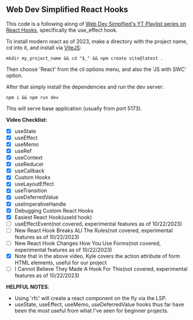 ## Web Dev Simplified React Hooks

This code is a following along of [Web Dev Simplfied's YT Playlist series on React Hooks](https://www.youtube.com/playlist?list=PLZlA0Gpn_vH8EtggFGERCwMY5u5hOjf-h), specifically the use_effect hook.

To install modern react as of 2023, make a directory with the project name, cd into it, and install via [ViteJS](https://vitejs.dev/):

```
mkdir my_project_name && cd "$_" && npm create vite@latest .
```

Then choose 'React' from the cli options menu, and also the 'JS with SWC' option.

After that simply install the dependencies and run the dev server:

```
npm i && npm run dev
```

This will serve base application (usually from port 5173).

**Video Checklist:**

- [x] useState
- [x] useEffect
- [x] useMemo
- [x] useRef
- [x] useContext
- [x] useReducer
- [x] useCallback
- [x] Custom Hooks
- [x] useLayoutEffect
- [x] useTransition
- [x] useDeferredValue
- [x] useImperativeHandle
- [x] Debugging Custom React Hooks
- [x] Easiest React Hook(useId hook)
- [ ] useEffectEvent(not covered, experimental features as of 10/22/2023)
- [ ] New React Hook Breaks ALl The Rules(not covered, experimental features as of 10/22/2023)
- [ ] New React Hook Changes How You Use Forms(not covered, experimental features as of 10/22/2023)
- [x] Note that in the above video, Kyle covers the action attribute of form HTML elements, useful for our project
- [ ] I Cannot Believe They Made A Hook For This(not covered, experimental features as of 10/22/2023)

**HELPFUL NOTES**:

- Using 'rfc' will create a react component on the fly via the LSP.
- useState, useEffect, useMemo, useDeferredValue hooks thus far have been the most useful from what I've seen for beginner projects.
